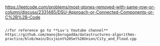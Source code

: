 https://leetcode.com/problems/most-stones-removed-with-same-row-or-column/discuss/2331485/DSU-Approach-or-Connected-Components-or-C%2B%2B-Code
​
```
​
//for reference go to **Luv's Youtube channel**
https://github.com/manojborugadda/datastructures-algorithms-practice/blob/main/Disjoint%20Set%20Union/City_and_Flood.cpp
```